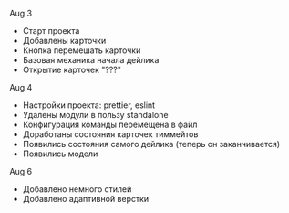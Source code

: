Aug 3

- Старт проекта
- Добавлены карточки
- Кнопка перемешать карточки
- Базовая механика начала дейлика
- Открытие карточек "???"

Aug 4

- Настройки проекта: prettier, eslint
- Удалены модули в пользу standalone
- Конфигурация команды перемещена в файл
- Доработаны состояния карточек тиммейтов
- Появились состояния самого дейлика (теперь он заканчивается)
- Появились модели

Aug 6

- Добавлено немного стилей
- Добавлено адаптивной верстки
